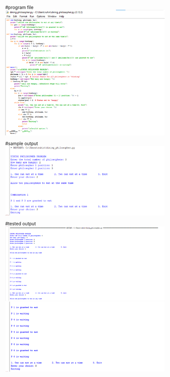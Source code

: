 #program file
![program file](program.png)

#sample output
![sample output](sampleoutput.png)

#tested output
![tested output](testedoutputa.png)
![tested output](testedoutputb.png)
